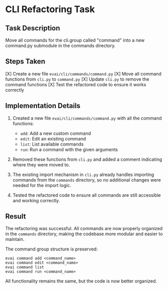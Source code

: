# CLI Refactoring Task

## Task Description
Move all commands for the cli.group called "command" into a new command.py submodule in the commands directory.

## Steps Taken
[X] Create a new file `evai/cli/commands/command.py`
[X] Move all command functions from `cli.py` to `command.py`
[X] Update `cli.py` to remove the command functions
[X] Test the refactored code to ensure it works correctly

## Implementation Details

1. Created a new file `evai/cli/commands/command.py` with all the command functions:
   - `add`: Add a new custom command
   - `edit`: Edit an existing command
   - `list`: List available commands
   - `run`: Run a command with the given arguments

2. Removed these functions from `cli.py` and added a comment indicating where they were moved to.

3. The existing import mechanism in `cli.py` already handles importing commands from the `commands` directory, so no additional changes were needed for the import logic.

4. Tested the refactored code to ensure all commands are still accessible and working correctly.

## Result
The refactoring was successful. All commands are now properly organized in the `commands` directory, making the codebase more modular and easier to maintain.

The command group structure is preserved:
```
evai command add <command_name>
evai command edit <command_name>
evai command list
evai command run <command_name>
```

All functionality remains the same, but the code is now better organized. 